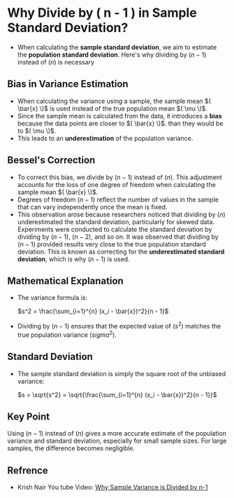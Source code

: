 # Why Divide by \( n - 1 \) in Sample Standard Deviation?

- When calculating the **sample standard deviation**, we aim to estimate the **population standard deviation**. Here's why dividing by $( n - 1 )$ instead of $( n )$ is necessary

## Bias in Variance Estimation
- When calculating the variance using a sample, the sample mean $( \bar{x} \)$ is used instead of the true population mean $( \mu \)$.
- Since the sample mean is calculated from the data, it introduces a **bias** because the data points are closer to $( \bar{x} \)$. than they would be to $( \mu \)$.
- This leads to an **underestimation** of the population variance.

## Bessel's Correction
- To correct this bias, we divide by $( n - 1 )$ instead of $( n )$. This adjustment accounts for the loss of one degree of freedom when calculating the sample mean $( \bar{x} \)$.
- Degrees of freedom $( n - 1 )$ reflect the number of values in the sample that can vary independently once the mean is fixed.
- This observation arose because researchers noticed that dividing by $( n )$ underestimated the standard deviation, particularly for skewed data. Experiments were conducted to calculate the standard deviation by dividing by $( n - 1 )$, $( n - 2 )$, and so on. It was observed that dividing by $( n - 1 )$ provided results very close to the true population standard deviation. This is known as correcting for the **underestimated standard deviation**, which is why $( n - 1 )$ is used.

## Mathematical Explanation
- The variance formula is:

  $s^2 = \frac{\sum_{i=1}^{n} (x_i - \bar{x})^2}{n - 1}$

- Dividing by $( n - 1 )$ ensures that the expected value of $( s^2 )$ matches the true population variance $(sigma^2)$.

## Standard Deviation
- The sample standard deviation is simply the square root of the unbiased variance:
  
  $s = \sqrt{s^2} = \sqrt{\frac{\sum_{i=1}^{n} (x_i - \bar{x})^2}{n - 1}}$

## Key Point
Using $( n - 1 )$ instead of $( n )$ gives a more accurate estimate of the population variance and standard deviation, especially for small sample sizes. For large samples, the difference becomes negligible.

## Refrence
- Krish Nair You tube Video: [Why Sample Variance is Divided by n-1](https://youtu.be/vGsRwB3TsiE?si=tAnS1-1_1hqyrc1U)

